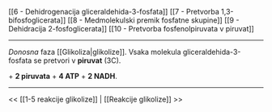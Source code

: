 [[6 - Dehidrogenacija gliceraldehida-3-fosfata]]
[[7 - Pretvorba 1,3-bifosfoglicerata]]
[[8 - Medmolekulski premik fosfatne skupine]]
[[9 - Dehidracija 2-fosfoglicerata]]
[[10 - Pretvorba fosfenolpiruvata v piruvat]]

---

 *Donosna* faza [[Glikoliza|glikolize]]. Vsaka molekula gliceraldehida-3-fosfata se pretvori v **piruvat** (3C). 
 
 \+ **2 piruvata**
 \+ **4 ATP** 
 \+ **2 NADH**.

---


<< [[1-5 reakcije glikolize]] | [[Reakcije glikolize]] >>